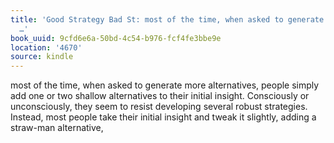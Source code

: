 ```yaml
---
title: 'Good Strategy Bad St: most of the time, when asked to generate more alternatives,
  …'
book_uuid: 9cfd6e6a-50bd-4c54-b976-fcf4fe3bbe9e
location: '4670'
source: kindle
---
```


most of the time, when asked to generate more alternatives, people simply add one or two shallow alternatives to their initial insight. Consciously or unconsciously, they seem to resist developing several robust strategies. Instead, most people take their initial insight and tweak it slightly, adding a straw-man alternative,